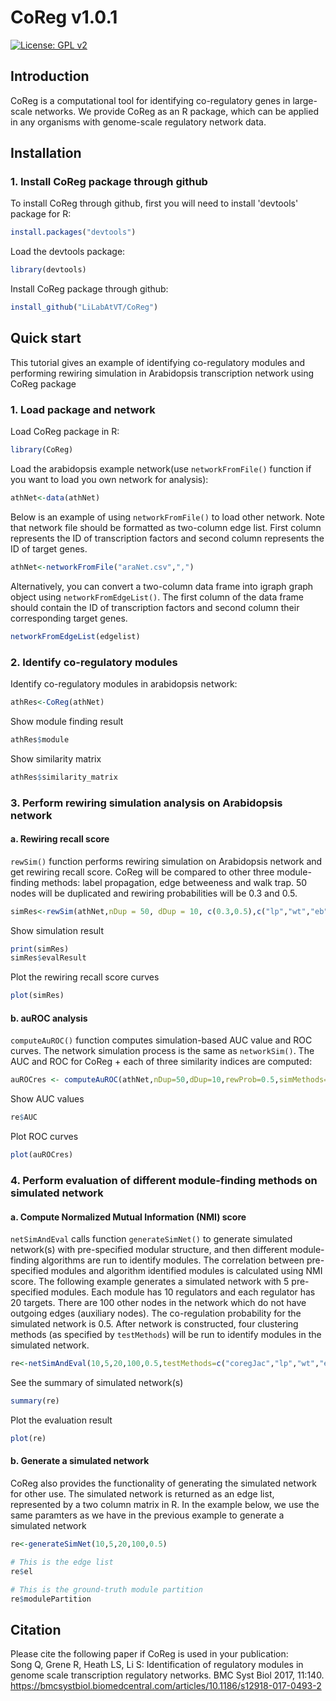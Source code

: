 # CoReg v1.0.1
[![License: GPL v2](https://img.shields.io/badge/License-GPL%20v2-blue.svg)](https://www.gnu.org/licenses/old-licenses/gpl-2.0.en.html)
## Introduction
CoReg is a computational tool for identifying co-regulatory genes in large-scale networks. We provide CoReg as an R package, which can be applied in any organisms with genome-scale regulatory network data.
## Installation
### 1. Install CoReg package through github
To install CoReg through github, first you will need to install 'devtools' package for R:
```R
install.packages("devtools")
```
Load the devtools package:
```R
library(devtools)
```
Install CoReg package through github:
```R
install_github("LiLabAtVT/CoReg")
```
## Quick start
This tutorial gives an example of identifying co-regulatory modules and performing rewiring simulation in Arabidopsis transcription network using CoReg package
### 1. Load package and network
Load CoReg package in R:
```R
library(CoReg)
```
Load the arabidopsis example network(use `networkFromFile()` function if you want to load you own network for analysis):
```R
athNet<-data(athNet)
```
Below is an example of using `networkFromFile()` to load other network. Note that network file should be formatted as two-column edge list. First column represents the ID of transcription factors and second column represents the ID of target genes.
```R
athNet<-networkFromFile("araNet.csv",",")
```
Alternatively, you can convert a two-column data frame into igraph graph object using `networkFromEdgeList()`. The first column of the data frame should contain the ID of transcription factors and second column their corresponding target genes.
```R
networkFromEdgeList(edgelist)
```
### 2. Identify co-regulatory modules
Identify co-regulatory modules in arabidopsis network:
```R
athRes<-CoReg(athNet)
```
Show module finding result
```R
athRes$module
```
Show similarity matrix
```R
athRes$similarity_matrix
```
### 3. Perform rewiring simulation analysis on Arabidopsis network
#### a. Rewiring recall score
`rewSim()` function performs rewiring simulation on Arabidopsis network and get rewiring recall score. CoReg will be compared to other three module-finding methods: label propagation, edge betweeness and walk trap. 50 nodes will be duplicated and rewiring probabilities will be 0.3 and 0.5. 
```R
simRes<-rewSim(athNet,nDup = 50, dDup = 10, c(0.3,0.5),c("lp","wt","eb"),2)
```
Show simulation result
```R
print(simRes)
simRes$evalResult
```
Plot the rewiring recall score curves
```R
plot(simRes)
```
#### b. auROC analysis
`computeAuROC()` function computes simulation-based AUC value and ROC curves. The network simulation process is the same as `networkSim()`. The AUC and ROC for CoReg + each of three similarity indices are computed:
```R
auROCres <- computeAuROC(athNet,nDup=50,dDup=10,rewProb=0.5,simMethods=c("jaccard","geometric","invlogweighted","wt"))
```
Show AUC values
```R
re$AUC
```
Plot ROC curves
```R
plot(auROCres)
```
### 4. Perform evaluation of different module-finding methods on simulated network
#### a. Compute Normalized Mutual Information (NMI) score
`netSimAndEval` calls function `generateSimNet()` to generate simulated network(s) with pre-specified modular structure, and then different module-finding algorithms are run to identify modules. The correlation between pre-specified modules and algorithm identified modules is calculated using NMI score. The following example generates a simulated network with 5 pre-specified modules. Each module has 10 regulators and each regulator has 20 targets. There are 100 other nodes in the network which do not have outgoing edges (auxiliary nodes). The co-regulation probability for the simulated network is 0.5. After network is constructed, four clustering methods (as specified by `testMethods`) will be run to identify modules in the simulated network. 
```R
re<-netSimAndEval(10,5,20,100,0.5,testMethods=c("coregJac","lp","wt","eb"))
```
See the summary of simulated network(s)
```R
summary(re)
```
Plot the evaluation result
```R
plot(re)
```
#### b. Generate a simulated network
CoReg also provides the functionality of generating the simulated network for other use. The simulated network is returned as an edge list, represented by a two column matrix in R. In the example below, we use the same paramters as we have in the previous example to generate a simulated network
```R
re<-generateSimNet(10,5,20,100,0.5)

# This is the edge list
re$el

# This is the ground-truth module partition
re$modulePartition
```
## Citation
Please cite the following paper if CoReg is used in your publication:\
Song Q, Grene R, Heath LS, Li S: Identification of regulatory modules in genome scale transcription regulatory networks. BMC Syst Biol 2017, 11:140.\
https://bmcsystbiol.biomedcentral.com/articles/10.1186/s12918-017-0493-2
